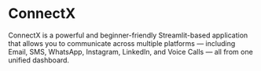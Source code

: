 # ConnectX
ConnectX is a powerful and beginner-friendly Streamlit-based application that allows you to communicate across multiple platforms — including Email, SMS, WhatsApp, Instagram, LinkedIn, and Voice Calls — all from one unified dashboard.
